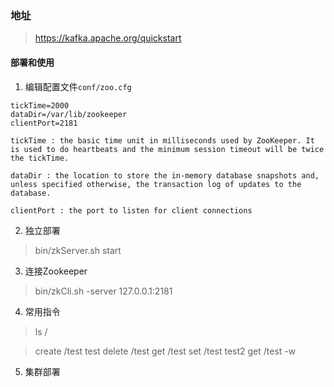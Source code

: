 ### 地址

> https://kafka.apache.org/quickstart

#### 部署和使用

1. 编辑配置文件`conf/zoo.cfg`

``` 
tickTime=2000
dataDir=/var/lib/zookeeper
clientPort=2181

tickTime : the basic time unit in milliseconds used by ZooKeeper. It is used to do heartbeats and the minimum session timeout will be twice the tickTime.

dataDir : the location to store the in-memory database snapshots and, unless specified otherwise, the transaction log of updates to the database.

clientPort : the port to listen for client connections
```

2. 独立部署

> bin/zkServer.sh start


3. 连接Zookeeper

> bin/zkCli.sh -server 127.0.0.1:2181

4. 常用指令

> ls /

> create /test test
> delete /test
> get /test
> set /test test2
> get /test -w

5. 集群部署
